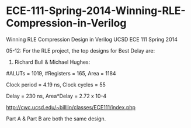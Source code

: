 ECE-111-Spring-2014-Winning-RLE-Compression-in-Verilog
======================================================

Winning RLE Compression Design in Verilog UCSD ECE 111 Spring 2014

05-12: For the RLE project, the top designs for Best Delay are:

1. Richard Bull & Michael Hughes:

#ALUTs = 1019, #Registers = 165, Area = 1184

Clock period = 4.19 ns, Clock cycles = 55

Delay = 230 ns, Area*Delay = 2.72 x 10-4


http://cwc.ucsd.edu/~billlin/classes/ECE111/index.php

Part A & Part B are both the same design.
